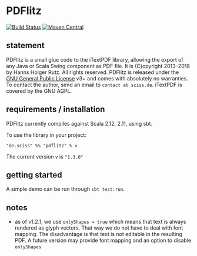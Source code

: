 # PDFlitz

[![Build Status](https://travis-ci.org/Sciss/PDFlitz.svg?branch=master)](https://travis-ci.org/Sciss/PDFlitz)
[![Maven Central](https://maven-badges.herokuapp.com/maven-central/de.sciss/pdflitz_2.11/badge.svg)](https://maven-badges.herokuapp.com/maven-central/de.sciss/pdflitz_2.11)

## statement

PDFlitz is a small glue code to the iTextPDF library, allowing the export of any Java or Scala Swing component as PDF file. It is (C)opyright 2013&ndash;2018 by Hanns Holger Rutz. All rights reserved. PDFlitz is released under the [GNU General Public License](https://raw.github.com/Sciss/ScalaAudioFile/master/LICENSE) v3+ and comes with absolutely no warranties. To contact the author, send an email to `contact at sciss.de`. iTextPDF is covered by the GNU AGPL.

## requirements / installation

PDFlitz currently compiles against Scala 2.12, 2.11, using sbt.

To use the library in your project:

    "de.sciss" %% "pdflitz" % v

The current version `v` is `"1.3.0"`

## getting started

A simple demo can be run through `sbt test:run`.

## notes

- as of v1.2.1, we use `onlyShapes = true` which means that text is always rendered as glyph vectors. That way we do not have to deal with font mapping. The disadvantage is that text is not editable in the resulting PDF. A future version may provide font mapping and an option to disable `onlyShapes`
